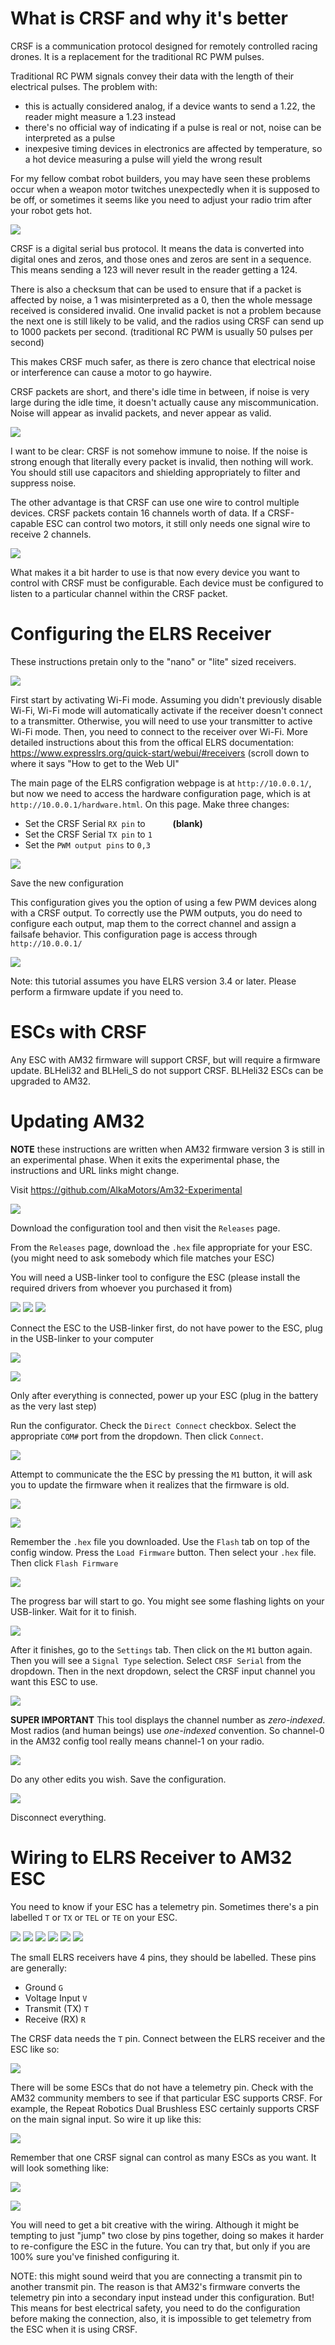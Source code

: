 # What is CRSF and why it's better

CRSF is a communication protocol designed for remotely controlled racing drones. It is a replacement for the traditional RC PWM pulses.

Traditional RC PWM signals convey their data with the length of their electrical pulses. The problem with:

 * this is actually considered analog, if a device wants to send a 1.22, the reader might measure a 1.23 instead
 * there's no official way of indicating if a pulse is real or not, noise can be interpreted as a pulse
 * inexpesive timing devices in electronics are affected by temperature, so a hot device measuring a pulse will yield the wrong result

For my fellow combat robot builders, you may have seen these problems occur when a weapon motor twitches unexpectedly when it is supposed to be off, or sometimes it seems like you need to adjust your radio trim after your robot gets hot.

![](imgs/noise-and-pwm.png)

CRSF is a digital serial bus protocol. It means the data is converted into digital ones and zeros, and those ones and zeros are sent in a sequence. This means sending a 123 will never result in the reader getting a 124.

There is also a checksum that can be used to ensure that if a packet is affected by noise, a 1 was misinterpreted as a 0, then the whole message received is considered invalid. One invalid packet is not a problem because the next one is still likely to be valid, and the radios using CRSF can send up to 1000 packets per second. (traditional RC PWM is usually 50 pulses per second)

This makes CRSF much safer, as there is zero chance that electrical noise or interference can cause a motor to go haywire.

CRSF packets are short, and there's idle time in between, if noise is very large during the idle time, it doesn't actually cause any miscommunication. Noise will appear as invalid packets, and never appear as valid.

![](imgs/crsf-is-safer.png)

I want to be clear: CRSF is not somehow immune to noise. If the noise is strong enough that literally every packet is invalid, then nothing will work. You should still use capacitors and shielding appropriately to filter and suppress noise.

The other advantage is that CRSF can use one wire to control multiple devices. CRSF packets contain 16 channels worth of data. If a CRSF-capable ESC can control two motors, it still only needs one signal wire to receive 2 channels.

![](imgs/circuit-example-3.png)

What makes it a bit harder to use is that now every device you want to control with CRSF must be configurable. Each device must be configured to listen to a particular channel within the CRSF packet. 

# Configuring the ELRS Receiver

These instructions pretain only to the "nano" or "lite" sized receivers.

![](imgs/small-tiny-nano-lite.jpg)

First start by activating Wi-Fi mode. Assuming you didn't previously disable Wi-Fi, Wi-Fi mode will automatically activate if the receiver doesn't connect to a transmitter. Otherwise, you will need to use your transmitter to active Wi-Fi mode. Then, you need to connect to the receiver over Wi-Fi. More detailed instructions about this from the offical ELRS documentation: https://www.expresslrs.org/quick-start/webui/#receivers (scroll down to where it says "How to get to the Web UI"

The main page of the ELRS configration webpage is at `http://10.0.0.1/`, but now we need to access the hardware configuration page, which is at `http://10.0.0.1/hardware.html`. On this page. Make three changes:

 * Set the CRSF Serial `RX pin` to `     ` **(blank)**
 * Set the CRSF Serial `TX pin` to `1`
 * Set the `PWM output pins` to `0,3`

![](imgs/hardware-html.png)

Save the new configuration

This configuration gives you the option of using a few PWM devices along with a CRSF output. To correctly use the PWM outputs, you do need to configure each output, map them to the correct channel and assign a failsafe behavior. This configuration page is access through `http://10.0.0.1/`

![](imgs/pwm-outputs-config.png)

Note: this tutorial assumes you have ELRS version 3.4 or later. Please perform a firmware update if you need to.

# ESCs with CRSF

Any ESC with AM32 firmware will support CRSF, but will require a firmware update. BLHeli32 and BLHeli_S do not support CRSF. BLHeli32 ESCs can be upgraded to AM32.

# Updating AM32

**NOTE** these instructions are written when AM32 firmware version 3 is still in an experimental phase. When it exits the experimental phase, the instructions and URL links might change.

Visit https://github.com/AlkaMotors/Am32-Experimental

![](imgs/am32-experimental.png)

Download the configuration tool and then visit the `Releases` page.

From the `Releases` page, download the `.hex` file appropriate for your ESC. (you might need to ask somebody which file matches your ESC)

You will need a USB-linker tool to configure the ESC (please install the required drivers from whoever you purchased it from)

![](imgs/usb-linker-repeat.png)
![](imgs/usb-linker-jcr.png)
![](imgs/usb-linker-amazon.png)

Connect the ESC to the USB-linker first, do not have power to the ESC, plug in the USB-linker to your computer

![](imgs/usb-linker-connection.jpg)

![](imgs/usb-linker-connect.png)

Only after everything is connected, power up your ESC (plug in the battery as the very last step)

Run the configurator. Check the `Direct Connect` checkbox. Select the appropriate `COM#` port from the dropdown. Then click `Connect`.

![](imgs/configtool-connect.png)

Attempt to communicate the the ESC by pressing the `M1` button, it will ask you to update the firmware when it realizes that the firmware is old.

![](imgs/configtool-m1.png)

![](imgs/configtool-outdatedfirmware.png)

Remember the `.hex` file you downloaded. Use the `Flash` tab on top of the config window. Press the `Load Firmware` button. Then select your `.hex` file. Then click `Flash Firmware`

![](imgs/configtool-loadflash.png)

The progress bar will start to go. You might see some flashing lights on your USB-linker. Wait for it to finish.

![](imgs/configtool-flashsuccess.png)

After it finishes, go to the `Settings` tab. Then click on the `M1` button again. Then you will see a `Signal Type` selection. Select `CRSF Serial` from the dropdown. Then in the next dropdown, select the CRSF input channel you want this ESC to use.

![](imgs/configtool-setcrsf.png)

**SUPER IMPORTANT** This tool displays the channel number as *zero-indexed*. Most radios (and human beings) use *one-indexed* convention. So channel-0 in the AM32 config tool really means channel-1 on your radio.

![](imgs/configtool-channelindexmap.png)

Do any other edits you wish. Save the configuration.

![](imgs/configtool-savesettings.png)

Disconnect everything.

# Wiring to ELRS Receiver to AM32 ESC

You need to know if your ESC has a telemetry pin. Sometimes there's a pin labelled `T` or `TX` or `TEL` or `TE` on your ESC.

![](imgs/whereistelem/whereistelem1.jpg)
![](imgs/whereistelem/whereistelem2.jpg)
![](imgs/whereistelem/whereistelem3.jpg)
![](imgs/whereistelem/whereistelem4.jpg)
![](imgs/whereistelem/whereistelem5.jpg)
![](imgs/whereistelem/whereistelem6.jpg)

The small ELRS receivers have 4 pins, they should be labelled. These pins are generally:

 * Ground `G`
 * Voltage Input `V`
 * Transmit (TX) `T`
 * Receive (RX) `R`

The CRSF data needs the `T` pin. Connect between the ELRS receiver and the ESC like so:

![](imgs/circuit-example-1.png)

There will be some ESCs that do not have a telemetry pin. Check with the AM32 community members to see if that particular ESC supports CRSF. For example, the Repeat Robotics Dual Brushless ESC certainly supports CRSF on the main signal input. So wire it up like this:

![](imgs/circuit-example-2.png)

Remember that one CRSF signal can control as many ESCs as you want. It will look something like:

![](imgs/circuit-example-3.png)

![](imgs/circuit-example-4.png)

You will need to get a bit creative with the wiring. Although it might be tempting to just "jump" two close by pins together, doing so makes it harder to re-configure the ESC in the future. You can try that, but only if you are 100% sure you've finished configuring it.

NOTE: this might sound weird that you are connecting a transmit pin to another transmit pin. The reason is that AM32's firmware converts the telemetry pin into a secondary input instead under this configuration. But! This means for best electrical safety, you need to do the configuration before making the connection, also, it is impossible to get telemetry from the ESC when it is using CRSF.
